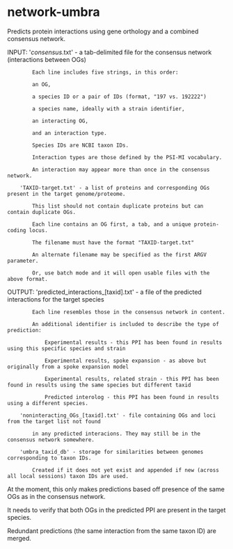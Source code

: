 # network-umbraPredicts protein interactions using gene orthology and a combined consensus network.INPUT: '*consensus*.txt' - a tab-delimited file for the consensus network (interactions between OGs)			Each line includes five strings, in this order:			an OG, 			a species ID or a pair of IDs (format, "197 vs. 192222")			a species name, ideally with a strain identifier, 			an interacting OG,			and an interaction type.			Species IDs are NCBI taxon IDs.			Interaction types are those defined by the PSI-MI vocabulary.  			An interaction may appear more than once in the consensus network.		'TAXID-target.txt' - a list of proteins and corresponding OGs present in the target genome/proteome.			This list should not contain duplicate proteins but can contain duplicate OGs.			Each line contains an OG first, a tab, and a unique protein-coding locus.			The filename must have the format "TAXID-target.txt"			An alternate filename may be specified as the first ARGV parameter.			Or, use batch mode and it will open usable files with the above format.			OUTPUT: 'predicted_interactions_[taxid].txt' - a file of the predicted interactions for the target species			Each line resembles those in the consensus network in content.			An additional identifier is included to describe the type of prediction:				Experimental results - this PPI has been found in results using this specific species and strain				Experimental results, spoke expansion - as above but originally from a spoke expansion model				Experimental results, related strain - this PPI has been found in results using the same species but different taxid				Predicted interolog - this PPI has been found in results using a different species.		'noninteracting_OGs_[taxid].txt' - file containing OGs and loci from the target list not found 			in any predicted interacions. They may still be in the consensus network somewhere.		'umbra_taxid_db' - storage for similarities between genomes corresponding to taxon IDs.			Created if it does not yet exist and appended if new (across all local sessions) taxon IDs are used.			At the moment, this only makes predictions based off presence of the same OGs as in the consensus network.It needs to verify that both OGs in the predicted PPI are present in the target species.Redundant predictions (the same interaction from the same taxon ID) are merged.
